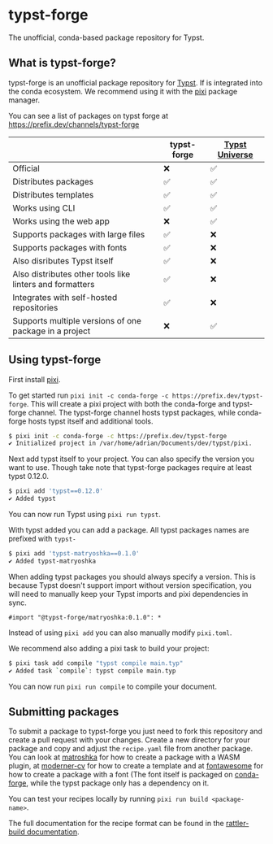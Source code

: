 # typst-forge

The unofficial, conda-based package repository for Typst.

## What is typst-forge?

typst-forge is an unofficial package repository for [Typst](https://typst.app). If is integrated into the conda ecosystem. We recommend using it with the [pixi](https://pixi.sh) package manager.

You can see a list of packages on typst forge at https://prefix.dev/channels/typst-forge

|                                                          | typst-forge | [Typst Universe](https://typst.app/universe) |
| -------------------------------------------------------- | ----------- | -------------------------------------------- |
| Official                                                 | ❌          | ✅                                           |
| Distributes packages                                     | ✅          | ✅                                           |
| Distributes templates                                    | ✅          | ✅                                           |
| Works using CLI                                          | ✅          | ✅                                           |
| Works using the web app                                  | ❌          | ✅                                           |
| Supports packages with large files                       | ✅          | ❌                                           |
| Supports packages with fonts                             | ✅          | ❌                                           |
| Also disributes Typst itself                             | ✅          | ❌                                           |
| Also distributes other tools like linters and formatters | ✅          | ❌                                           |
| Integrates with self-hosted repositories                 | ✅          | ❌                                           |
| Supports multiple versions of one package in a project   | ❌          | ✅                                           |


## Using typst-forge

First install [pixi](https://pixi.sh).

To get started run `pixi init -c conda-forge -c https://prefix.dev/typst-forge`. This will create a pixi project with both the conda-forge and typst-forge channel. The typst-forge channel hosts typst packages, while conda-forge hosts typst itself and additional tools.

```sh
$ pixi init -c conda-forge -c https://prefix.dev/typst-forge
✔ Initialized project in /var/home/adrian/Documents/dev/typst/pixi.
```

Next add typst itself to your project. You can also specify the version you want to use. Though take note that typst-forge packages require at least typst 0.12.0.

```sh
$ pixi add 'typst==0.12.0'
✔ Added typst
```
You can now run Typst using `pixi run typst`.

With typst added you can add a package. All typst packages names are prefixed with `typst-`
```sh
$ pixi add 'typst-matryoshka==0.1.0'
✔ Added typst-matryoshka
```
When adding typst packages you should always specify a version. This is because Typst doesn't support import without version specification, you will need to manually keep your Typst imports and pixi dependencies in sync.
```typst
#import "@typst-forge/matryoshka:0.1.0": *
```
Instead of using `pixi add` you can also manually modify `pixi.toml`.

We recommend also adding a pixi task to build your project:
```sh
$ pixi task add compile "typst compile main.typ"
✔ Added task `compile`: typst compile main.typ
```
You can now run `pixi run compile` to compile your document.


## Submitting packages

To submit a package to typst-forge you just need to fork this repository and create a pull request with your changes.
Create a new directory for your package and copy and adjust the `recipe.yaml` file from another package.
You can look at [matroshka](matryoshka/recipe.yaml) for how to create a package with a WASM plugin, at [moderner-cv](moderner-cv/recipe.yaml) for how to create a template and at [fontawesome](fontawesome/recipe.yaml) for how to create a package with a font (The font itself is packaged on [conda-forge](https://github.com/conda-forge/font-otf-fontawesome-feedstock/), while the typst package only has a dependency on it.

You can test your recipes locally by running `pixi run build <package-name>`.

The full documentation for the recipe format can be found in the [rattler-build documentation](https://prefix-dev.github.io/rattler-build/latest/reference/recipe_file/).
